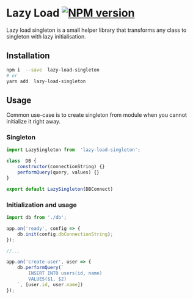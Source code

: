 # Lazy Load [![NPM version](https://badge.fury.io/js/lazy-load-singleton.png)](https://www.npmjs.com/package/lazy-load-singleton)

Lazy load singleton is a small helper library that transforms any class to singleton with lazy initialisation.

## Installation
```bash
npm i  --save  lazy-load-singleton
# or
yarn add  lazy-load-singleton
```

## Usage
Common use-case is to create singleton from module when you cannot initialize it right away.

### Singleton
```js
import LazySingleton from  'lazy-load-singleton';

class  DB {
	constructor(connectionString) {}
	performQuery(query, values) {}
}

export default LazySingleton(DBConnect)
```

### Initialization and usage
```js
import db from './db';

app.on('ready', config => {
	db.init(config.dbConnectionString);
});

//...

app.on('create-user', user => {
	db.performQuery(`
		INSERT INTO users(id, name)
		VALUES($1, $2)
	`, [user.id, user.name])
});
```